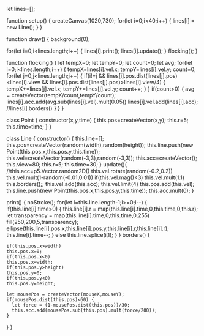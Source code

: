 let lines=[];

function setup() {
createCanvas(1020,730);
for(let i=0;i<40;i++) {
lines[i] = new Line();
}
}

function draw() {
  background(0);

  for(let i=0;i<lines.length;i++) {
  lines[i].print();
  lines[i].update();
  }
    flocking();
}

function flocking() {
  let tempX=0;
  let tempY=0;
  let count=0;
  let avg;
    for(let i=0;i<lines.length;i++) {
      tempX=lines[i].vel.x;
      tempY=lines[i].vel.y;
      count=0;
          for(let j=0;j<lines.length;j++) {
            if(i!=j && lines[i].pos.dist(lines[j].pos)<lines[i].view
        &&  lines[i].pos.dist(lines[j].pos)>lines[i].view/4) {
              tempX+=lines[j].vel.x;
              tempY+=lines[j].vel.y;
              count++;
          }
        }
        if(count>0) {
        avg = createVector(tempX/count,tempY/count);
        lines[i].acc.add(avg.sub(lines[i].vel).mult(0.05))
        lines[i].vel.add(lines[i].acc);
        //lines[i].borders()
      }
    }
  }
  
  
  class Point {
  constructor(x,y,time) {
    this.pos=createVector(x,y);
    this.r=5;
    this.time=time;
  }
}

class Line {
  constructor() {
    this.line=[];
    this.pos=createVector(random(width),random(height));
    this.line.push(new Point(this.pos.x,this.pos.y,this.time));
    this.vel=createVector(random(-3,3),random(-3,3));
    this.acc=createVector();
    this.view=80;
    this.r=5;
    this.time=30;
  }
  update(){
    //this.acc=p5.Vector.random2D()
    this.vel.rotate(random(-0.2,0.2))
    this.vel.mult(1-random(-0.01,0.01))
    if(this.vel.mag()<3)
    this.vel.mult(1.1)
    this.borders();;
    this.vel.add(this.acc);
    this.vel.limit(4)
    this.pos.add(this.vel);
    this.line.push(new Point(this.pos.x,this.pos.y,this.time));
    this.acc.mult(0);
  }

  print() {
    noStroke();
    for(let i=this.line.length-1;i>=0;i--) {
    if(this.line[i].time>0)  {
    this.line[i].r = map(this.line[i].time,0,this.time,0,this.r);
    let transparency = map(this.line[i].time,0,this.time,0,255)
    fill(250,200,5,transparency);
    ellipse(this.line[i].pos.x,this.line[i].pos.y,this.line[i].r,this.line[i].r);
    this.line[i].time--;
  }
  else this.line.splice(i,1);
  }
  }
  borders() {

    if(this.pos.x>width)
    this.pos.x=0;
    if(this.pos.x<0)
    this.pos.x=width;
    if(this.pos.y>height)
    this.pos.y=0;
    if(this.pos.y<0)
    this.pos.y=height;

    let mousePos = createVector(mouseX,mouseY);
    if(mousePos.dist(this.pos)<60) {
      let force = (1-mousePos.dist(this.pos))/30;
      this.acc.add(mousePos.sub(this.pos).mult(force/200));
    }
  }
  }
